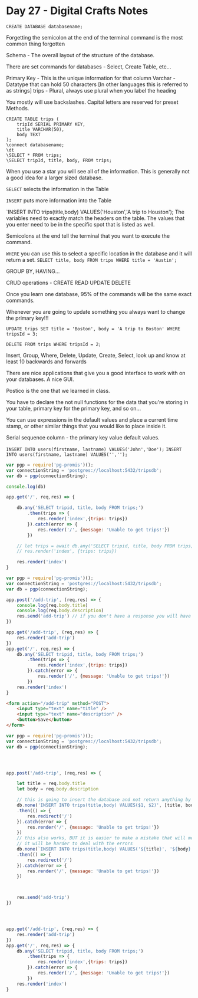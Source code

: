 # Day 27 - Digital Crafts Notes

`CREATE DATABASE databasename;`

Forgetting the semicolon at the end of the terminal command is the most common thing forgotten

Schema - The overall layout of the structure of the database.

There are set commands for databases - Select, Create Table, etc...

Primary Key - This is the unique information for that column
Varchar - Datatype that can hold 50 characters [In other languages this is referred to as strings]
trips - Plural, always use plural when you label the heading

You mostly will use backslashes. Capital letters are reserved for preset Methods.

```
CREATE TABLE trips (
    tripId SERIAL PRIMARY KEY,
    title VARCHAR(50),
    body TEXT
);
\connect databasename;
\dt
\SELECT * FROM trips;
\SELECT tripId, title, body, FROM trips;
```

When you use a star you will see all of the information. This is generally not a good idea for a larger sized database.

`SELECT` selects the information in the Table

`INSERT` puts more information into the Table

`INSERT INTO trips(title,body) VALUES('Houston','A trip to Houston');
The variables need to exactly match the headers on the table.
The values that you enter need to be in the specific spot that is listed as well.

Semicolons at the end tell the terminal that you want to execute the command.

`WHERE` you can use this to select a specific location in the database and it will return a set.
`SELECT title, body FROM trips WHERE title = 'Austin';`

GROUP BY, HAVING...

CRUD operations - CREATE READ UPDATE DELETE

Once you learn one database, 95% of the commands will be the same exact commands.

Whenever you are going to update something you always want to change the primary key!!!

`UPDATE trips SET title = 'Boston', body = 'A trip to Boston' WHERE tripsId = 3;`

`DELETE FROM trips WHERE tripsId = 2;`

Insert, Group, Where, Delete, Update, Create, Select, look up and know at least 10 backwards and forwards

There are nice applications that give you a good interface to work with on your databases. A nice GUI.

Postico is the one that we learned in class.

You have to declare the not null functions for the data that you're storing in your table, primary key for the primary key, and so on...

You can use expressions in the default values and place a current time stamp, or other similar things that you would like to place inside it.

Serial sequence column - the primary key value default values.

`INSERT INTO users(firstname, lastname) VALUES('John','Doe');`
`INSERT INTO users(firstname, lastname) VALUES('','');`

```js
var pgp = require('pg-promis')();
var connectionString = 'postgres://localhost:5432/tripsdb';
var db = pgp(connectionString);

console.log(db)

app.get('/', req,res) => {

    db.any('SELECT tripid, title, body FROM trips;')
        .then(trips => {
            res.render('index',{trips: trips})
        }).catch(error => {
            res.render('/', {message: 'Unable to get trips!'})
        })

    // let trips = await db.any('SELECT tripid, title, body FROM trips;')
    // res.render('index', {trips: trips})

    res.render('index')
}

```

```js
var pgp = require('pg-promis')();
var connectionString = 'postgres://localhost:5432/tripsdb';
var db = pgp(connectionString);

app.post('/add-trip', (req,res) => {
    console.log(req.body.title)
    console.log(req.body.description)
    res.send('add-trip') // if you don't have a response you will have this running forever!
})

app.get('/add-trip', (req,res) => {
    res.render('add-trip')
})
app.get('/', req,res) => {
    db.any('SELECT tripid, title, body FROM trips;')
        .then(trips => {
            res.render('index',{trips: trips})
        }).catch(error => {
            res.render('/', {message: 'Unable to get trips!'})
        })
    res.render('index')
}
```

```html
<form action="/add-trip" method="POST">
    <input type="text" name="title" />
    <input type="text" name="description" />
    <button>Save</button>
</form>
```

```js
var pgp = require('pg-promis')();
var connectionString = 'postgres://localhost:5432/tripsdb';
var db = pgp(connectionString);




app.post('/add-trip', (req,res) => {

    let title = req.body.title
    let body = req.body.description

    // this is going to insert the database and not return anything by declaring none
    db.none('INSERT INTO trips(title,body) VALUES($1, $2)', [title, body])
    .then(() => {
        res.redirect('/')
    }).catch(error => {
        res.render('/', {message: 'Unable to get trips!'})
    })
    // this also works, BUT it is easier to make a mistake that will mess up your database overall.
    // it will be harder to deal with the errors
    db.none(`INSERT INTO trips(title,body) VALUES('${title}', '${body}')`)
    .then(() => {
        res.redirect('/')
    }).catch(error => {
        res.render('/', {message: 'Unable to get trips!'})
    })



    res.send('add-trip')
})




app.get('/add-trip', (req,res) => {
    res.render('add-trip')
})
app.get('/', req,res) => {
    db.any('SELECT tripid, title, body FROM trips;')
        .then(trips => {
            res.render('index',{trips: trips})
        }).catch(error => {
            res.render('/', {message: 'Unable to get trips!'})
        })
    res.render('index')
}
```